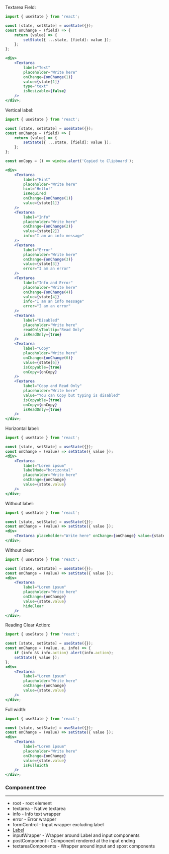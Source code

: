 Textarea Field:

```jsx
import { useState } from 'react';

const [state, setState] = useState({});
const onChange = (field) => {
    return (value) => {
        setState({ ...state, [field]: value });
    };
};

<div>
    <Textarea
        label="Text"
        placeholder="Write here"
        onChange={onChange(1)}
        value={state[1]}
        type="text"
        isResizable={false}
    />
</div>;
```

Vertical label:

```jsx
import { useState } from 'react';

const [state, setState] = useState({});
const onChange = (field) => {
    return (value) => {
        setState({ ...state, [field]: value });
    };
};

const onCopy = () => window.alert('Copied to Clipboard');

<div>
    <Textarea
        label="Hint"
        placeholder="Write here"
        hint="Hello!"
        isRequired
        onChange={onChange(1)}
        value={state[1]}
    />
    <Textarea
        label="Info"
        placeholder="Write here"
        onChange={onChange(2)}
        value={state[2]}
        info="I am an info message"
    />
    <Textarea
        label="Error"
        placeholder="Write here"
        onChange={onChange(3)}
        value={state[3]}
        error="I am an error"
    />
    <Textarea
        label="Info and Error"
        placeholder="Write here"
        onChange={onChange(4)}
        value={state[4]}
        info="I am an info message"
        error="I am an error"
    />
    <Textarea
        label="Disabled"
        placeholder="Write here"
        readOnlyTooltip="Read Only"
        isReadOnly={true}
    />
    <Textarea
        label="Copy"
        placeholder="Write here"
        onChange={onChange(6)}
        value={state[6]}
        isCopyable={true}
        onCopy={onCopy}
    />
    <Textarea
        label="Copy and Read Only"
        placeholder="Write here"
        value="You can Copy but typing is disabled"
        isCopyable={true}
        onCopy={onCopy}
        isReadOnly={true}
    />
</div>;
```

Horizontal label:

```jsx
import { useState } from 'react';

const [state, setState] = useState({});
const onChange = (value) => setState({ value });
<div>
    <Textarea
        label="Lorem ipsum"
        labelMode="horizontal"
        placeholder="Write here"
        onChange={onChange}
        value={state.value}
    />
</div>;
```

Without label:

```jsx
import { useState } from 'react';

const [state, setState] = useState({});
const onChange = (value) => setState({ value });
<div>
    <Textarea placeholder="Write here" onChange={onChange} value={state.value} />
</div>;
```

Without clear:

```jsx
import { useState } from 'react';

const [state, setState] = useState({});
const onChange = (value) => setState({ value });
<div>
    <Textarea
        label="Lorem ipsum"
        placeholder="Write here"
        onChange={onChange}
        value={state.value}
        hideClear
    />
</div>;
```

Reading Clear Action:

```jsx
import { useState } from 'react';

const [state, setState] = useState({});
const onChange = (value, e, info) => {
    if (info && info.action) alert(info.action);
    setState({ value });
};
<div>
    <Textarea
        label="Lorem ipsum"
        placeholder="Write here"
        onChange={onChange}
        value={state.value}
    />
</div>;
```

Full width:

```jsx
import { useState } from 'react';

const [state, setState] = useState({});
const onChange = (value) => setState({ value });
<div>
    <Textarea
        label="Lorem ipsum"
        placeholder="Write here"
        onChange={onChange}
        value={state.value}
        isFullWidth
    />
</div>;
```

### Component tree

---

-   root - root element
-   textarea - Native textarea
-   info - Info text wrapper
-   error - Error wrapper
-   formControl - Input wrapper excluding label
-   [Label](#/Forms?id=label)
-   inputWrapper - Wrapper around Label and input components
-   postComponent - Component rendered at the input ending
-   textareaComponents - Wrapper around input and spost components

